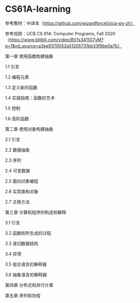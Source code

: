 # CS61A-learning

参考教材：中译本（https://github.com/wizardforcel/sicp-py-zh）

参考视频：UCB CS 61A: Computer Programs, Fall 2020（https://www.bilibili.com/video/BV1s3411G7yM?p=1&vd_source=a3ee9370052a51205731bb33f9be0a7b）

第一章 使用函数构建抽象

1.1 引言

1.2 编程元素

1.3 定义新的函数

1.4 实践指南：函数的艺术

1.5 控制

1.6 高阶函数

第二章 使用对象构建抽象

2.1 引言

2.2 数据抽象

2.3 序列

2.4 可变数据

2.5 面向对象编程

2.6 实现类和对象

2.7 泛用方法

第三章 计算机程序的构造和解释

3.1 引言

3.2 函数和所生成的过程

3.3 递归数据结构

3.4 异常

3.5 组合语言的解释器

3.6 抽象语言的解释器

第四章 分布式和并行计算

第五章 序列和协程
